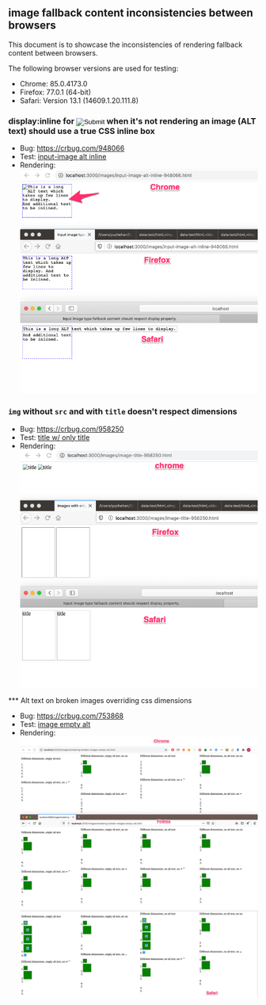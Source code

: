 ## image fallback content inconsistencies between browsers

This document is to showcase the inconsistencies of rendering fallback content between browsers.

The following browser versions are used for testing:
* Chrome: 85.0.4173.0
* Firefox: 77.0.1 (64-bit)
* Safari: Version 13.1 (14609.1.20.111.8)


### display:inline for <input type=image> when it's not rendering an image (ALT text) should use a true CSS inline box

* Bug: https://crbug.com/948066
* Test: [input-image alt inline](test-files/input-image-alt-inline-948066.html)
* Rendering:
 ![input image inline](images/image-inline-948066.png)
 
### `img` without `src` and with `title` doesn't respect dimensions
 
 * Bug: https://crbug.com/958250
 * Test: [title w/ only title](test-files/image-title-958250.html)
 * Rendering:
  ![image with only title](images/image-title-958250.png)
  
***  Alt text on broken images overriding css dimensions

  * Bug: https://crbug.com/753868
  * Test: [image empty alt](test-files/rendering-broken-images-empty-alt.html)
  * Rendering:
  ![Image empty alt](images/image-alt-753868.png)
  ![Image empty alt](images/image-alt-safari-753868.png)
  
    

